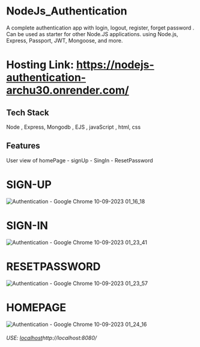 # NodeJs_Authentication
A complete authentication app with login, logout, register, forget password  . Can be used as starter for other Node.JS applications. using Node.js, Express, Passport, JWT, Mongoose, and more.

# Hosting Link: https://nodejs-authentication-archu30.onrender.com/

## Tech Stack
Node , Express, Mongodb , EJS , javaScript , html, css

## Features
User view of homePage - signUp - SingIn - ResetPassword

#  SIGN-UP
![Authentication - Google Chrome 10-09-2023 01_16_18](https://github.com/archu30/NodeJs_Authentication/assets/68708698/8264b9d3-7973-4e26-8cf1-4564848d05c9)

# SIGN-IN
 ![Authentication - Google Chrome 10-09-2023 01_23_41](https://github.com/archu30/NodeJs_Authentication/assets/68708698/0e3a6ecb-7347-444e-9001-e4144e4c40ad)

 # RESETPASSWORD
![Authentication - Google Chrome 10-09-2023 01_23_57](https://github.com/archu30/NodeJs_Authentication/assets/68708698/51ec1026-36a1-4a26-8928-0793e5d4940d)

# HOMEPAGE
![Authentication - Google Chrome 10-09-2023 01_24_16](https://github.com/archu30/NodeJs_Authentication/assets/68708698/eadbbd2e-7f69-4323-8047-1b550cb8659e)


######  USE: [localhost](http://localhost:8080/)http://localhost:8080/
